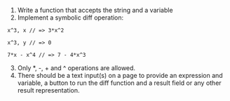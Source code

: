 1. Write a function that accepts the string and a variable
2. Implement a symbolic diff operation:
```
x^3, x // => 3*x^2

x^3, y // => 0

7*x - x^4 // => 7 - 4*x^3
```
3. Only *, -, + and ^ operations are allowed.
4. There should be a text input(s) on a page to provide
an expression and variable, a button to run the diff function
and a result field or any other result representation.